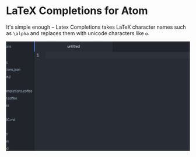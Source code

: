 # LaTeX Completions for Atom

It's simple enough – Latex Completions takes LaTeX character names such as
`\alpha` and replaces them with unicode characters like `α`.

![Demo](demo.gif)
